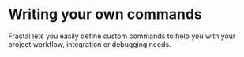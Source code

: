 # Writing your own commands

<!-- START doctoc -->
<!-- END doctoc -->

Fractal lets you easily define custom commands to help you with your project workflow, integration or debugging needs.
